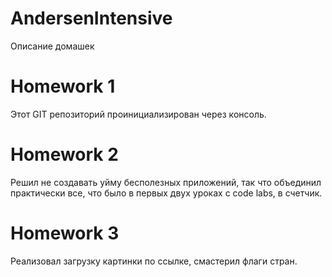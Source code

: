 # AndersenIntensive
Описание домашек
# Homework 1
Этот GIT репозиторий проинициализирован через консоль.
# Homework 2
Решил не создавать уйму бесполезных приложений, так что объединил практически все, что было в первых двух уроках с code labs, в счетчик.
# Homework 3
Реализовал загрузку картинки по ссылке, смастерил флаги стран.
